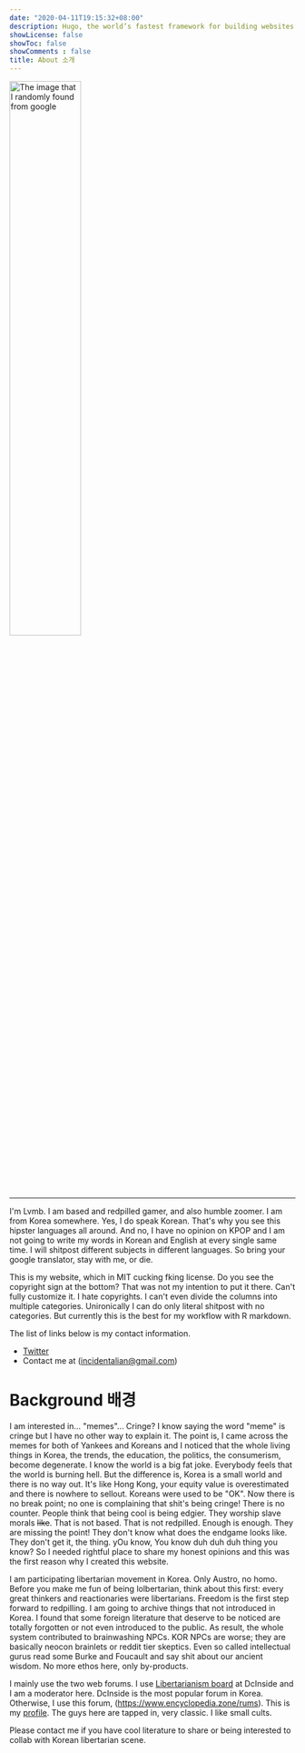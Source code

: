 ```yaml
---
date: "2020-04-11T19:15:32+08:00"
description: Hugo, the world’s fastest framework for building websites.
showLicense: false
showToc: false
showComments : false
title: About 소개
---
```


<img src="/./about_files/Lamb-TN.jpg" alt="The image that I randomly found from google" width="50%"/>

***

I'm Lvmb. I am based and redpilled gamer, and also humble zoomer. I am from Korea somewhere. Yes, I do speak Korean. That's why you see this hipster languages all around. And no, I have no opinion on KPOP and I am not going to write my words in Korean and English at every single same time. I will shitpost different subjects in different languages. So bring your google translator, stay with me, or die.

This is my website, which in MIT cucking fking license. Do you see the copyright sign at the bottom? That was not my intention to put it there. Can't fully customize it. I hate copyrights. I can't even divide the columns into multiple categories. Unironically I can do only literal shitpost with no categories. But currently this is the best for my workflow with R markdown.  

The list of links below is my contact information.

* [Twitter](https://twitter.com/lvmb13)
* Contact me at (<incidentalian@gmail.com>)


# Background 배경

I am interested in... "memes"... Cringe? I know saying the word "meme" is cringe but I have no other way to explain it. The point is, I came across the memes for both of Yankees and Koreans and I noticed that the whole living things in Korea, the trends, the education, the politics, the consumerism, become degenerate. I know the world is a big fat joke. Everybody feels that the world is burning hell. But the difference is, Korea is a small world and there is no way out. It's like Hong Kong, your equity value is overestimated and there is nowhere to sellout. Koreans were used to be "OK". Now there is no break point; no one is complaining that shit's being cringe! There is no counter. People think that being cool is being edgier. They worship slave morals ~~like~~. That is not based. That is not redpilled. Enough is enough. They are missing the point! They don't know what does the endgame looks like. They don't get it, the thing. yOu know, You know duh duh duh thing you know? So I needed rightful place to share my honest opinions and this was the first reason why I created this website. 

I am participating libertarian movement in Korea. Only Austro, no homo. Before you make me fun of being  lolbertarian, think about this first: every great thinkers and reactionaries were libertarians. Freedom is the first step forward to redpilling. I am going to archive things that not introduced in Korea. I found that some foreign literature that deserve to be noticed are totally forgotten or not even introduced to the public. As result, the whole system contributed to brainwashing NPCs. KOR NPCs are worse; they are basically neocon brainlets or reddit tier skeptics. Even so called intellectual gurus read some Burke and Foucault and say shit about our ancient wisdom. No more ethos here, only by-products.

I mainly use the two web forums. I use [Libertarianism board](https://gall.dcinside.com/mgallery/board/lists/?id=libertarianism) at DcInside and I am a moderator here. DcInside is the most popular forum in Korea. Otherwise, I use this forum, (https://www.encyclopedia.zone/rums). This is my [profile](https://www.encyclopedia.zone/rums/memberlist.php?mode=viewprofile&u=53). The guys here are tapped in, very classic. I like small cults.

Please contact me if you have cool literature to share or being interested to collab with Korean libertarian scene.